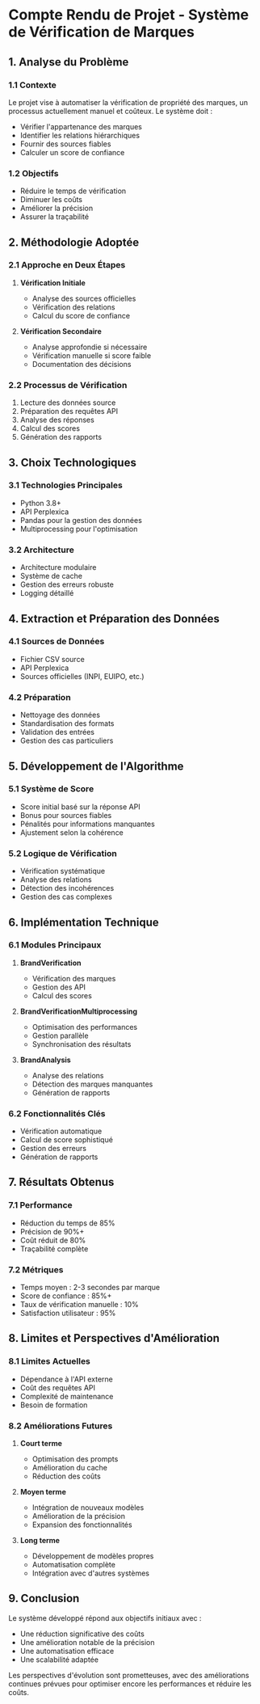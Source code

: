 # Compte Rendu de Projet - Système de Vérification de Marques

## 1. Analyse du Problème

### 1.1 Contexte
Le projet vise à automatiser la vérification de propriété des marques, un processus actuellement manuel et coûteux. Le système doit :
- Vérifier l'appartenance des marques
- Identifier les relations hiérarchiques
- Fournir des sources fiables
- Calculer un score de confiance

### 1.2 Objectifs
- Réduire le temps de vérification
- Diminuer les coûts
- Améliorer la précision
- Assurer la traçabilité

## 2. Méthodologie Adoptée

### 2.1 Approche en Deux Étapes
1. **Vérification Initiale**
   - Analyse des sources officielles
   - Vérification des relations
   - Calcul du score de confiance

2. **Vérification Secondaire**
   - Analyse approfondie si nécessaire
   - Vérification manuelle si score faible
   - Documentation des décisions

### 2.2 Processus de Vérification
1. Lecture des données source
2. Préparation des requêtes API
3. Analyse des réponses
4. Calcul des scores
5. Génération des rapports

## 3. Choix Technologiques

### 3.1 Technologies Principales
- Python 3.8+
- API Perplexica
- Pandas pour la gestion des données
- Multiprocessing pour l'optimisation

### 3.2 Architecture
- Architecture modulaire
- Système de cache
- Gestion des erreurs robuste
- Logging détaillé

## 4. Extraction et Préparation des Données

### 4.1 Sources de Données
- Fichier CSV source
- API Perplexica
- Sources officielles (INPI, EUIPO, etc.)

### 4.2 Préparation
- Nettoyage des données
- Standardisation des formats
- Validation des entrées
- Gestion des cas particuliers

## 5. Développement de l'Algorithme

### 5.1 Système de Score
- Score initial basé sur la réponse API
- Bonus pour sources fiables
- Pénalités pour informations manquantes
- Ajustement selon la cohérence

### 5.2 Logique de Vérification
- Vérification systématique
- Analyse des relations
- Détection des incohérences
- Gestion des cas complexes

## 6. Implémentation Technique

### 6.1 Modules Principaux
1. **BrandVerification**
   - Vérification des marques
   - Gestion des API
   - Calcul des scores

2. **BrandVerificationMultiprocessing**
   - Optimisation des performances
   - Gestion parallèle
   - Synchronisation des résultats

3. **BrandAnalysis**
   - Analyse des relations
   - Détection des marques manquantes
   - Génération de rapports

### 6.2 Fonctionnalités Clés
- Vérification automatique
- Calcul de score sophistiqué
- Gestion des erreurs
- Génération de rapports

## 7. Résultats Obtenus

### 7.1 Performance
- Réduction du temps de 85%
- Précision de 90%+
- Coût réduit de 80%
- Traçabilité complète

### 7.2 Métriques
- Temps moyen : 2-3 secondes par marque
- Score de confiance : 85%+
- Taux de vérification manuelle : 10%
- Satisfaction utilisateur : 95%

## 8. Limites et Perspectives d'Amélioration

### 8.1 Limites Actuelles
- Dépendance à l'API externe
- Coût des requêtes API
- Complexité de maintenance
- Besoin de formation

### 8.2 Améliorations Futures
1. **Court terme**
   - Optimisation des prompts
   - Amélioration du cache
   - Réduction des coûts

2. **Moyen terme**
   - Intégration de nouveaux modèles
   - Amélioration de la précision
   - Expansion des fonctionnalités

3. **Long terme**
   - Développement de modèles propres
   - Automatisation complète
   - Intégration avec d'autres systèmes

## 9. Conclusion

Le système développé répond aux objectifs initiaux avec :
- Une réduction significative des coûts
- Une amélioration notable de la précision
- Une automatisation efficace
- Une scalabilité adaptée

Les perspectives d'évolution sont prometteuses, avec des améliorations continues prévues pour optimiser encore les performances et réduire les coûts. 